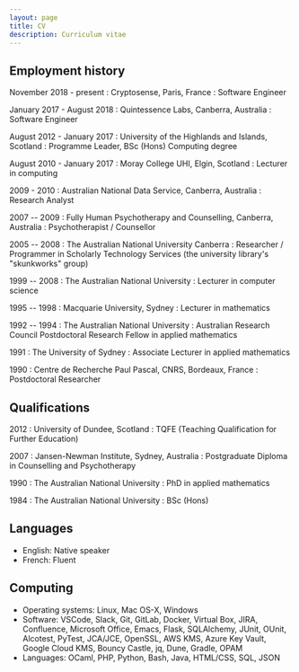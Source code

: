 ```yaml
---
layout: page
title: CV
description: Curriculum vitae
---
```



Employment history
------------------

November 2018 - present
: Cryptosense, Paris, France
: Software Engineer

January 2017 - August 2018
: Quintessence Labs, Canberra, Australia
: Software Engineer

August 2012 - January 2017
: University of the Highlands and Islands, Scotland
: Programme Leader, BSc (Hons) Computing degree

August 2010 - January 2017
: Moray College UHI, Elgin, Scotland
: Lecturer in computing

2009 - 2010
: Australian National Data Service, Canberra, Australia
: Research Analyst

2007 -- 2009
: Fully Human Psychotherapy and Counselling, Canberra, Australia
: Psychotherapist / Counsellor

2005 -- 2008
: The Australian National University Canberra
: Researcher / Programmer in Scholarly Technology Services (the university library's "skunkworks" group)

1999 -- 2008
: The Australian National University
: Lecturer in computer science

1995 -- 1998
: Macquarie University, Sydney
: Lecturer in mathematics


1992 -- 1994
: The Australian National University
: Australian Research Council Postdoctoral Research Fellow in applied mathematics

1991
: The University of Sydney
: Associate Lecturer in applied mathematics

1990
: Centre de Recherche Paul Pascal, CNRS, Bordeaux, France
: Postdoctoral Researcher


Qualifications
--------------

2012
: University of Dundee, Scotland
: TQFE (Teaching Qualification for Further Education)

2007
: Jansen-Newman Institute, Sydney, Australia
: Postgraduate Diploma in Counselling and Psychotherapy

1990
: The Australian National University
: PhD in applied mathematics

1984
: The Australian National University
: BSc (Hons)


Languages
---------

- English: Native speaker
- French: Fluent


Computing
---------

- Operating systems: Linux, Mac OS-X, Windows
- Software: VSCode, Slack, Git, GitLab, Docker, Virtual Box, JIRA, Confluence,
  Microsoft Office, Emacs, Flask, SQLAlchemy, JUnit, OUnit, Alcotest, PyTest,
  JCA/JCE, OpenSSL, AWS KMS, Azure Key Vault, Google Cloud KMS, Bouncy Castle,
  jq, Dune, Gradle, OPAM
- Languages: OCaml, PHP, Python, Bash, Java, HTML/CSS, SQL, JSON
